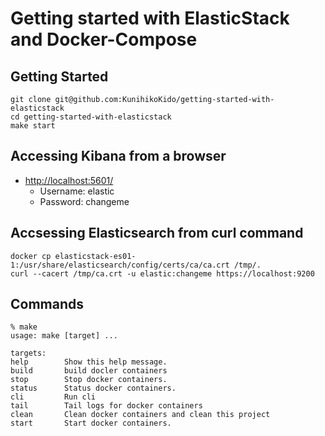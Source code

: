 # Getting started with ElasticStack and Docker-Compose

## Getting Started

```
git clone git@github.com:KunihikoKido/getting-started-with-elasticstack
cd getting-started-with-elasticstack
make start
```

## Accessing Kibana from a browser

* <http://localhost:5601/>
  * Username: elastic
  * Password: changeme

## Accsessing Elasticsearch from curl command

```
docker cp elasticstack-es01-1:/usr/share/elasticsearch/config/certs/ca/ca.crt /tmp/.
curl --cacert /tmp/ca.crt -u elastic:changeme https://localhost:9200

```

## Commands

```
% make      
usage: make [target] ...

targets:
help        Show this help message.
build       build docler containers
stop        Stop docker containers.
status      Status docker containers.
cli         Run cli
tail        Tail logs for docker containers
clean       Clean docker containers and clean this project
start       Start docker containers.
```
